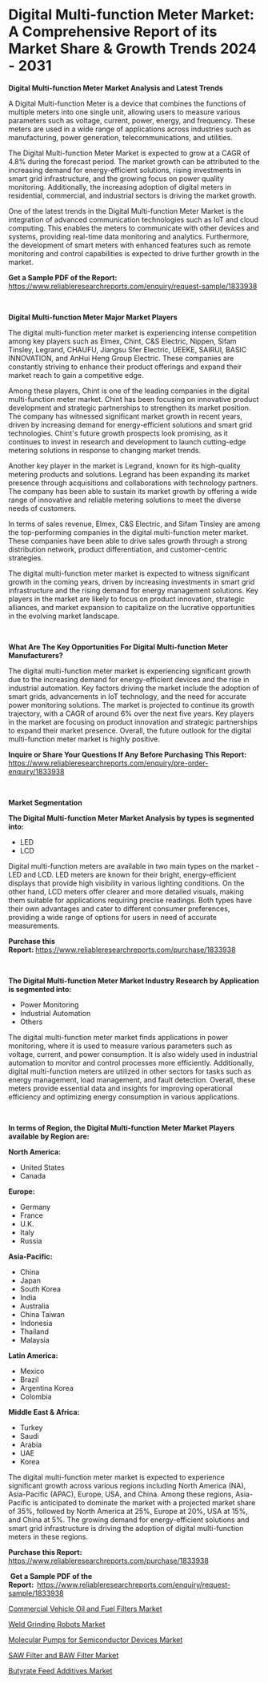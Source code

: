 <p><h1>Digital Multi-function Meter Market: A Comprehensive Report of its Market Share & Growth Trends 2024 - 2031</h1></p><p><strong>Digital Multi-function Meter Market Analysis and Latest Trends</strong></p>
<p><p>A Digital Multi-function Meter is a device that combines the functions of multiple meters into one single unit, allowing users to measure various parameters such as voltage, current, power, energy, and frequency. These meters are used in a wide range of applications across industries such as manufacturing, power generation, telecommunications, and utilities.</p><p>The Digital Multi-function Meter Market is expected to grow at a CAGR of 4.8% during the forecast period. The market growth can be attributed to the increasing demand for energy-efficient solutions, rising investments in smart grid infrastructure, and the growing focus on power quality monitoring. Additionally, the increasing adoption of digital meters in residential, commercial, and industrial sectors is driving the market growth.</p><p>One of the latest trends in the Digital Multi-function Meter Market is the integration of advanced communication technologies such as IoT and cloud computing. This enables the meters to communicate with other devices and systems, providing real-time data monitoring and analytics. Furthermore, the development of smart meters with enhanced features such as remote monitoring and control capabilities is expected to drive further growth in the market.</p></p>
<p><strong>Get a Sample PDF of the Report:&nbsp;</strong> <a href="https://www.reliableresearchreports.com/enquiry/request-sample/1833938">https://www.reliableresearchreports.com/enquiry/request-sample/1833938</a></p>
<p>&nbsp;</p>
<p><strong>Digital Multi-function Meter Major Market Players</strong></p>
<p><p>The digital multi-function meter market is experiencing intense competition among key players such as Elmex, Chint, C&S Electric, Nippen, Sifam Tinsley, Legrand, CHAUFU, Jiangsu Sfer Electric, UEEKE, SAIRUI, BASIC INNOVATION, and AnHui Heng Group Electric. These companies are constantly striving to enhance their product offerings and expand their market reach to gain a competitive edge.</p><p>Among these players, Chint is one of the leading companies in the digital multi-function meter market. Chint has been focusing on innovative product development and strategic partnerships to strengthen its market position. The company has witnessed significant market growth in recent years, driven by increasing demand for energy-efficient solutions and smart grid technologies. Chint's future growth prospects look promising, as it continues to invest in research and development to launch cutting-edge metering solutions in response to changing market trends.</p><p>Another key player in the market is Legrand, known for its high-quality metering products and solutions. Legrand has been expanding its market presence through acquisitions and collaborations with technology partners. The company has been able to sustain its market growth by offering a wide range of innovative and reliable metering solutions to meet the diverse needs of customers.</p><p>In terms of sales revenue, Elmex, C&S Electric, and Sifam Tinsley are among the top-performing companies in the digital multi-function meter market. These companies have been able to drive sales growth through a strong distribution network, product differentiation, and customer-centric strategies.</p><p>The digital multi-function meter market is expected to witness significant growth in the coming years, driven by increasing investments in smart grid infrastructure and the rising demand for energy management solutions. Key players in the market are likely to focus on product innovation, strategic alliances, and market expansion to capitalize on the lucrative opportunities in the evolving market landscape.</p></p>
<p>&nbsp;</p>
<p><strong>What Are The Key Opportunities For Digital Multi-function Meter Manufacturers?</strong></p>
<p><p>The digital multi-function meter market is experiencing significant growth due to the increasing demand for energy-efficient devices and the rise in industrial automation. Key factors driving the market include the adoption of smart grids, advancements in IoT technology, and the need for accurate power monitoring solutions. The market is projected to continue its growth trajectory, with a CAGR of around 6% over the next five years. Key players in the market are focusing on product innovation and strategic partnerships to expand their market presence. Overall, the future outlook for the digital multi-function meter market is highly positive.</p></p>
<p><strong>Inquire or Share Your Questions If Any Before Purchasing This Report:</strong> <a href="https://www.reliableresearchreports.com/enquiry/pre-order-enquiry/1833938">https://www.reliableresearchreports.com/enquiry/pre-order-enquiry/1833938</a></p>
<p>&nbsp;</p>
<p><strong>Market Segmentation</strong></p>
<p><strong>The Digital Multi-function Meter Market Analysis by types is segmented into:</strong></p>
<p><ul><li>LED</li><li>LCD</li></ul></p>
<p><p>Digital multi-function meters are available in two main types on the market - LED and LCD. LED meters are known for their bright, energy-efficient displays that provide high visibility in various lighting conditions. On the other hand, LCD meters offer clearer and more detailed visuals, making them suitable for applications requiring precise readings. Both types have their own advantages and cater to different consumer preferences, providing a wide range of options for users in need of accurate measurements.</p></p>
<p><strong>Purchase this Report:&nbsp;</strong><a href="https://www.reliableresearchreports.com/purchase/1833938">https://www.reliableresearchreports.com/purchase/1833938</a></p>
<p>&nbsp;</p>
<p><strong>The Digital Multi-function Meter Market Industry Research by Application is segmented into:</strong></p>
<p><ul><li>Power Monitoring</li><li>Industrial Automation</li><li>Others</li></ul></p>
<p><p>The digital multi-function meter market finds applications in power monitoring, where it is used to measure various parameters such as voltage, current, and power consumption. It is also widely used in industrial automation to monitor and control processes more efficiently. Additionally, digital multi-function meters are utilized in other sectors for tasks such as energy management, load management, and fault detection. Overall, these meters provide essential data and insights for improving operational efficiency and optimizing energy consumption in various applications.</p></p>
<p>&nbsp;</p>
<p><strong>In terms of Region, the Digital Multi-function Meter Market Players available by Region are:</strong></p>
<p>
    <p> <strong> North America: </strong>
        <ul>
            <li>United States</li>
            <li>Canada</li>
        </ul>
        </p> 
    <p> <strong> Europe: </strong>
        <ul>
            <li>Germany</li>
            <li>France</li>
            <li>U.K.</li>
            <li>Italy</li>
            <li>Russia</li>
        </ul>
        </p> 
    <p> <strong> Asia-Pacific: </strong>
        <ul>
            <li>China</li>
            <li>Japan</li>
            <li>South Korea</li>
            <li>India</li>
            <li>Australia</li>
            <li>China Taiwan</li>
            <li>Indonesia</li>
            <li>Thailand</li>
            <li>Malaysia</li>
        </ul>
        </p> 
    <p> <strong> Latin America: </strong>
        <ul>
            <li>Mexico</li>
            <li>Brazil</li>
            <li>Argentina Korea</li>
            <li>Colombia</li>
        </ul>
        </p> 
    <p> <strong> Middle East & Africa: </strong>
        <ul>
            <li>Turkey</li>
            <li>Saudi</li>
            <li>Arabia</li>
            <li>UAE</li>
            <li>Korea</li>
        </ul>
    </p>
    </p>
<p><p>The digital multi-function meter market is expected to experience significant growth across various regions including North America (NA), Asia-Pacific (APAC), Europe, USA, and China. Among these regions, Asia-Pacific is anticipated to dominate the market with a projected market share of 35%, followed by North America at 25%, Europe at 20%, USA at 15%, and China at 5%. The growing demand for energy-efficient solutions and smart grid infrastructure is driving the adoption of digital multi-function meters in these regions.</p></p>
<p><strong>Purchase this Report: </strong><a href="https://www.reliableresearchreports.com/purchase/1833938">https://www.reliableresearchreports.com/purchase/1833938</a></p>
<p>&nbsp;<strong>Get a Sample PDF of the Report:&nbsp;&nbsp;</strong><a href="https://www.reliableresearchreports.com/enquiry/request-sample/1833938">https://www.reliableresearchreports.com/enquiry/request-sample/1833938</a></p>
<p><strong></strong></p>
<p><p><a href="https://github.com/kufem1/Market-Research-Report-List-1/blob/main/commercial-vehicle-oil-and-fuel-filters-market.md">Commercial Vehicle Oil and Fuel Filters Market</a></p><p><a href="https://github.com/singletonthaxterkelliehr2df/Market-Research-Report-List-1/blob/main/weld-grinding-robots-market.md">Weld Grinding Robots Market</a></p><p><a href="https://github.com/kosella/Market-Research-Report-List-2/blob/main/molecular-pumps-for-semiconductor-devices-market.md">Molecular Pumps for Semiconductor Devices Market</a></p><p><a href="https://github.com/nathandecarvalho/Market-Research-Report-List-2/blob/main/saw-filter-and-baw-filter-market.md">SAW Filter and BAW Filter Market</a></p><p><a href="https://github.com/RichRobinson5/Market-Research-Report-List-3/blob/main/butyrate-feed-additives-market.md">Butyrate Feed Additives Market</a></p></p>